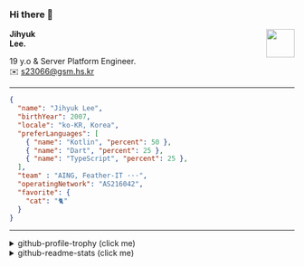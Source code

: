 ### Hi there 👋
<img src="https://github.githubassets.com/images/mona-loading-default.gif" width="50px" align="right">
</a>

**Jihyuk\
Lee.**

19 y.o & Server Platform Engineer.\
✉️ <s23066@gsm.hs.kr>

---

```json
{
  "name": "Jihyuk Lee",
  "birthYear": 2007,
  "locale": "ko-KR, Korea",
  "preferLanguages": [
    { "name": "Kotlin", "percent": 50 },
    { "name": "Dart", "percent": 25 },
    { "name": "TypeScript", "percent": 25 },
  ],
  "team" : "AING, Feather-IT ···",
  "operatingNetwork": "AS216042",
  "favorite": {
    "cat": "🐈"
  }
}
```
---
<details>
  <summary>github-profile-trophy (click me)</summary>
  
![](https://github-profile-trophy.vercel.app/?username=withJihyuk&row=1&column=8&theme=nord)
  
</details>
<details>
  <summary>github-readme-stats (click me)</summary>
  
<!--START_SECTION:waka-->
![Code Time](http://img.shields.io/badge/Code%20Time-997%20hrs%2027%20mins-blue)

![Lines of code](https://img.shields.io/badge/%EC%A0%80%EB%8A%94%20%EC%97%AC%ED%83%9C%EA%B9%8C%EC%A7%80%20-798.3%20thousand%20%EC%A4%84%EC%9D%98%20%EC%BD%94%EB%93%9C%EB%A5%BC%20%EC%9E%91%EC%84%B1%ED%96%88%EC%96%B4%EC%9A%94.-blue)

**저는 아침형 인간이에요. 🐤** 

```text
🌞 아침                     1053 commits        ██████░░░░░░░░░░░░░░░░░░░   23.29 % 
🌆 낮　                     1548 commits        █████████░░░░░░░░░░░░░░░░   34.24 % 
🌃 저녁                     1573 commits        █████████░░░░░░░░░░░░░░░░   34.79 % 
🌙 밤　                     347 commits         ██░░░░░░░░░░░░░░░░░░░░░░░   07.68 % 
```


📊 **저는 이번주를 이렇게 시간을 보냈어요.** 

```text
🕑︎ Timezone: Asia/Seoul

💬 프로그래밍 언어들: 
Kotlin                   6 hrs 21 mins       ████████████░░░░░░░░░░░░░   49.40 % 
TypeScript               2 hrs 38 mins       █████░░░░░░░░░░░░░░░░░░░░   20.49 % 
YAML                     2 hrs 22 mins       █████░░░░░░░░░░░░░░░░░░░░   18.41 % 
Markdown                 56 mins             ██░░░░░░░░░░░░░░░░░░░░░░░   07.36 % 
SQL                      16 mins             █░░░░░░░░░░░░░░░░░░░░░░░░   02.11 % 

🔥 에디터들: 
IntelliJ IDEA            7 hrs 15 mins       ██████████████░░░░░░░░░░░   56.37 % 
VS Code                  5 hrs 37 mins       ███████████░░░░░░░░░░░░░░   43.63 % 

💻 운영 체제들: 
Mac                      12 hrs 52 mins      █████████████████████████   100.00 % 
```


 Last Updated on 20/10/2025 18:54:01 UTC
<!--END_SECTION:waka-->

</details>

</div>

